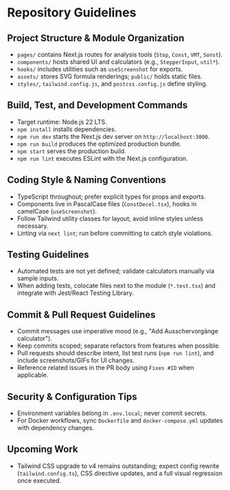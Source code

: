 # Repository Guidelines

## Project Structure & Module Organization
- `pages/` contains Next.js routes for analysis tools (`Stop`, `Const`, `VMT`, `Sonst`).
- `components/` hosts shared UI and calculators (e.g., `StepperInput`, `util*`).
- `hooks/` includes utilities such as `useScreenshot` for exports.
- `assets/` stores SVG formula renderings; `public/` holds static files.
- `styles/`, `tailwind.config.js`, and `postcss.config.js` define styling.

## Build, Test, and Development Commands
- Target runtime: Node.js 22 LTS.
- `npm install` installs dependencies.
- `npm run dev` starts the Next.js dev server on `http://localhost:3000`.
- `npm run build` produces the optimized production bundle.
- `npm start` serves the production build.
- `npm run lint` executes ESLint with the Next.js configuration.

## Coding Style & Naming Conventions
- TypeScript throughout; prefer explicit types for props and exports.
- Components live in PascalCase files (`ConstDecel.tsx`), hooks in camelCase (`useScreenshot`).
- Follow Tailwind utility classes for layout; avoid inline styles unless necessary.
- Linting via `next lint`; run before committing to catch style violations.

## Testing Guidelines
- Automated tests are not yet defined; validate calculators manually via sample inputs.
- When adding tests, colocate files next to the module (`*.test.tsx`) and integrate with Jest/React Testing Library.

## Commit & Pull Request Guidelines
- Commit messages use imperative mood (e.g., "Add Ausschervorgänge calculator").
- Keep commits scoped; separate refactors from features when possible.
- Pull requests should describe intent, list test runs (`npm run lint`), and include screenshots/GIFs for UI changes.
- Reference related issues in the PR body using `Fixes #ID` when applicable.

## Security & Configuration Tips
- Environment variables belong in `.env.local`; never commit secrets.
- For Docker workflows, sync `Dockerfile` and `docker-compose.yml` updates with dependency changes.

## Upcoming Work
- Tailwind CSS upgrade to v4 remains outstanding; expect config rewrite (`tailwind.config.ts`), CSS directive updates, and a full visual regression once executed.
